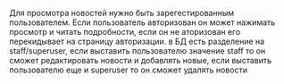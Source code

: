 Для просмотра новостей нужно быть зарегестированным пользователем.
Если пользователь авторизован он может нажимать просмотр и читать подробности, если он не аторизован его перекидывает на страницу авторизации.
в БД есть разделение на staff/superuser, если выставить пользователю значение staff то он сможет редактировать новости и добавлять новые, если выставить пользователю еще и superuser то он сможет удалять новости
